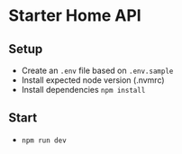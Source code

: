 # Starter Home API
## Setup
- Create an `.env` file based on `.env.sample`
- Install expected node version (.nvmrc)
- Install dependencies `npm install`

## Start
- `npm run dev`
